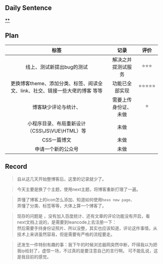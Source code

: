 ## **Daily Sentence**
#### <u>**</u>
> 

## **Plan**
|                          标签                           |        记录        | 评价  |
| :-----------------------------------------------------: | :----------------: | :---: |
|                线上、测试新提出bug的测试                | 解决之并提测试服务 |  ⭐⭐⭐  |
| 更换博客theme、添加分类、标签、阅读全文、link、社交、链接一些大佬的博客 等等 |   功能已全部实现   | ⭐⭐⭐⭐⭐ |
|                  博客缺少评论与统计、                   |  需要上传身份证、未做  |   ⭐    |
|           小程序目录、布局重新设计（CSS\JS\VUE\HTML）等           |  未做 |       |
|                            CSS一篇博文                            |  未做     |       |
|                        申请一个新的公众号                         |   未做    |       |

## **Record**
>自从这几天开始整博客后，这里的记录就少了。

>今天主要是换了个主题，使用next主题，将博客重新打理了一遍。

>弄懂了博客上的icon怎么添加、知道如何使用`hexo new page`、  
>弄懂了分类、标签等等，大体上算一个博客了。

>现存的问题是 ，没有加入百度统计、还有文章的评论功能没有开启，看next文档上说的，是需要到leancode上去注册一下：  
>然后需要手持身份证照片、所以没整，其实也应该知道，评论这件事情，从技术上来讲虽然容易，但是需要有严格的流程要走。 

>还发生一件特别有趣的事：我下午的时候浏览器网突然中断，吓得我以为把我ip给封了，虚惊一场，不过真的是要注意自己的言行啊。
>可不能乱说，这是我目前的感觉。

